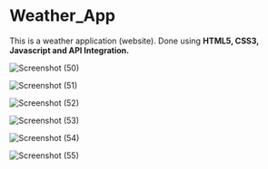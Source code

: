 # Weather_App

This is a weather application (website).
Done using <b>HTML5, CSS3, Javascript and API Integration.</b>

![Screenshot (50)](https://github.com/user-attachments/assets/ed4eb99b-5654-4cde-8123-ea3962c8667c)

![Screenshot (51)](https://github.com/user-attachments/assets/ea4d45f4-a692-4fb1-9e04-dbcd6683db7a)

![Screenshot (52)](https://github.com/user-attachments/assets/e37ad9fa-fe48-44e2-b2e7-78e68085c1f9)

![Screenshot (53)](https://github.com/user-attachments/assets/b15d3971-e5ec-4ba6-8d10-45906b7e78a2)

![Screenshot (54)](https://github.com/user-attachments/assets/7549ad04-905e-46e6-a04c-dd257c268cdf)

![Screenshot (55)](https://github.com/user-attachments/assets/6d2e2e75-66ee-460a-b4a9-108742c69fec)
